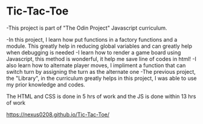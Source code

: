 # Tic-Tac-Toe

-This project is part of "The Odin Project" Javascript curriculum.

-In this project, I learn how put functions in a factory functions and a module.
This greatly help in reducing global variables and can greatly help when debugging
is needed
-I learn how to render a game board using Javascript, this method is wonderful, it help me save line of codes in html!
-I also learn how to alternate player moves, I impliment a function that can switch turn by assigning the turn as the alternate one
-The previous project, the "Library", in the curriculum greatly helps in this project, I was able to use my prior knowledge and codes.

The HTML and CSS is done in 5 hrs of work and the JS is done within 13 hrs of work


https://nexus0208.github.io/Tic-Tac-Toe/
